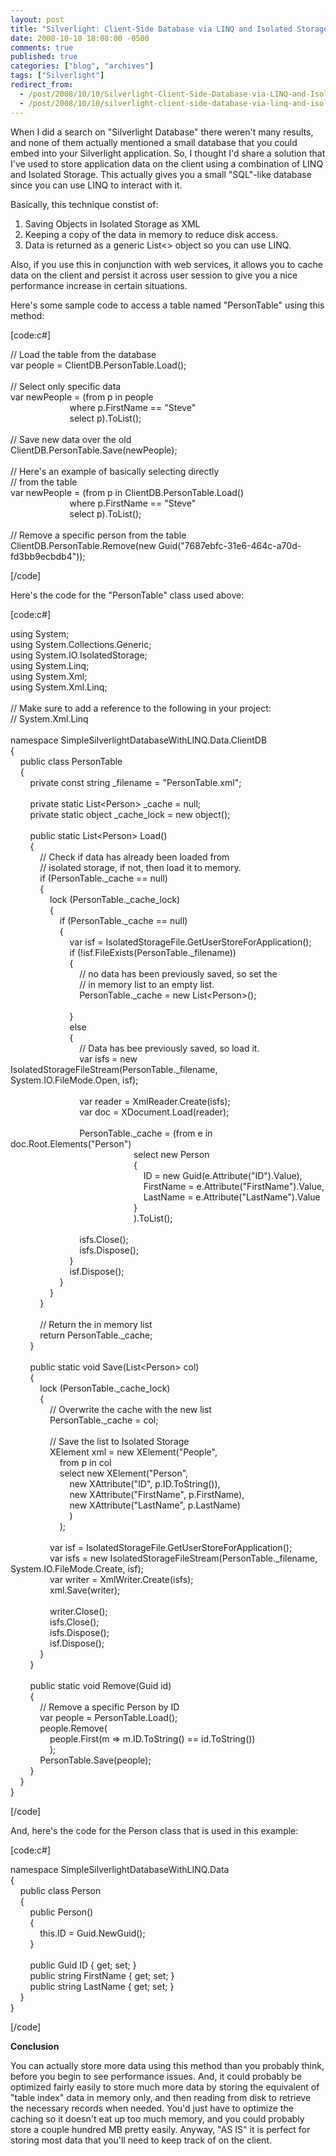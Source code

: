 ```yaml
---
layout: post
title: "Silverlight: Client-Side Database via LINQ and Isolated Storage"
date: 2008-10-10 18:08:00 -0500
comments: true
published: true
categories: ["blog", "archives"]
tags: ["Silverlight"]
redirect_from: 
  - /post/2008/10/10/Silverlight-Client-Side-Database-via-LINQ-and-Isolated-Storage
  - /post/2008/10/10/silverlight-client-side-database-via-linq-and-isolated-storage
---
```

<!-- more -->
<p>
When I did a search on &quot;Silverlight Database&quot; there weren&#39;t many results, and none of them actually mentioned a small database that you could embed into your Silverlight application. So, I thought I&#39;d share a solution that I&#39;ve used to store application data on the client using a combination of LINQ and Isolated Storage. This actually gives you a small &quot;SQL&quot;-like database since you can use LINQ to interact with it.
</p>
<p>
Basically, this technique constist of:
</p>
<ol>
	<li>Saving Objects in Isolated Storage as XML</li>
	<li>Keeping a copy of the data in memory to reduce disk access.</li>
	<li>Data is returned as a generic List&lt;&gt; object so you can use LINQ.</li>
</ol>
Also, if you use this in conjunction with web services, it allows you to cache data on the client and persist it across user session to give you a nice performance increase in certain situations.<br />
<p>
Here&#39;s some sample code to access a table named &quot;PersonTable&quot; using this method:
</p>
<p>
[code:c#]
</p>
<p>
// Load the table from the database<br />
var people = ClientDB.PersonTable.Load();<br />
<br />
// Select only specific data<br />
var newPeople = (from p in people<br />
&nbsp;&nbsp;&nbsp;&nbsp;&nbsp;&nbsp;&nbsp;&nbsp;&nbsp;&nbsp;&nbsp;&nbsp;&nbsp;&nbsp;&nbsp;&nbsp;&nbsp;&nbsp;&nbsp;&nbsp;&nbsp;&nbsp;&nbsp; where p.FirstName == &quot;Steve&quot;<br />
&nbsp;&nbsp;&nbsp;&nbsp;&nbsp;&nbsp;&nbsp;&nbsp;&nbsp;&nbsp;&nbsp;&nbsp;&nbsp;&nbsp;&nbsp;&nbsp;&nbsp;&nbsp;&nbsp;&nbsp;&nbsp;&nbsp;&nbsp; select p).ToList();<br />
<br />
// Save new data over the old<br />
ClientDB.PersonTable.Save(newPeople);
<br />
<br />
// Here&#39;s an example of basically selecting directly<br />
// from the table<br />
var newPeople = (from p in ClientDB.PersonTable.Load()<br />
&nbsp;&nbsp;&nbsp;&nbsp;&nbsp;&nbsp;&nbsp;&nbsp;&nbsp;&nbsp;&nbsp;&nbsp;&nbsp;&nbsp;&nbsp;&nbsp;&nbsp;&nbsp;&nbsp;&nbsp;&nbsp;&nbsp;&nbsp; where p.FirstName == &quot;Steve&quot;<br />
&nbsp;&nbsp;&nbsp;&nbsp;&nbsp;&nbsp;&nbsp;&nbsp;&nbsp;&nbsp;&nbsp;&nbsp;&nbsp;&nbsp;&nbsp;&nbsp;&nbsp;&nbsp;&nbsp;&nbsp;&nbsp;&nbsp;&nbsp; select p).ToList();<br />
<br />
// Remove a specific person from the table<br />
ClientDB.PersonTable.Remove(new Guid(&quot;7687ebfc-31e6-464c-a70d-fd3bb9ecbdb4&quot;));
</p>
<p>
[/code] 
</p>
<p>
Here&#39;s the code for the &quot;PersonTable&quot; class used above:
</p>
<p>
[code:c#]
</p>
<p>
using System;<br />
using System.Collections.Generic;<br />
using System.IO.IsolatedStorage;<br />
using System.Linq;<br />
using System.Xml;<br />
using System.Xml.Linq;<br />
<br />
// Make sure to add a reference to the following in your project:<br />
// System.Xml.Linq<br />
<br />
namespace SimpleSilverlightDatabaseWithLINQ.Data.ClientDB<br />
{<br />
&nbsp;&nbsp;&nbsp; public class PersonTable<br />
&nbsp;&nbsp;&nbsp; {<br />
&nbsp;&nbsp;&nbsp;&nbsp;&nbsp;&nbsp;&nbsp; private const string _filename = &quot;PersonTable.xml&quot;;<br />
<br />
&nbsp;&nbsp;&nbsp;&nbsp;&nbsp;&nbsp;&nbsp; private static List&lt;Person&gt; _cache = null;<br />
&nbsp;&nbsp;&nbsp;&nbsp;&nbsp;&nbsp;&nbsp; private static object _cache_lock = new object();<br />
<br />
&nbsp;&nbsp;&nbsp;&nbsp;&nbsp;&nbsp;&nbsp; public static List&lt;Person&gt; Load()<br />
&nbsp;&nbsp;&nbsp;&nbsp;&nbsp;&nbsp;&nbsp; {<br />
&nbsp;&nbsp;&nbsp;&nbsp;&nbsp;&nbsp;&nbsp;&nbsp;&nbsp;&nbsp;&nbsp; // Check if data has already been loaded from<br />
&nbsp;&nbsp;&nbsp;&nbsp;&nbsp;&nbsp;&nbsp;&nbsp;&nbsp;&nbsp;&nbsp; // isolated storage, if not, then load it to memory.<br />
&nbsp;&nbsp;&nbsp;&nbsp;&nbsp;&nbsp;&nbsp;&nbsp;&nbsp;&nbsp;&nbsp; if (PersonTable._cache == null)<br />
&nbsp;&nbsp;&nbsp;&nbsp;&nbsp;&nbsp;&nbsp;&nbsp;&nbsp;&nbsp;&nbsp; {<br />
&nbsp;&nbsp;&nbsp;&nbsp;&nbsp;&nbsp;&nbsp;&nbsp;&nbsp;&nbsp;&nbsp;&nbsp;&nbsp;&nbsp;&nbsp; lock (PersonTable._cache_lock)<br />
&nbsp;&nbsp;&nbsp;&nbsp;&nbsp;&nbsp;&nbsp;&nbsp;&nbsp;&nbsp;&nbsp;&nbsp;&nbsp;&nbsp;&nbsp; {<br />
&nbsp;&nbsp;&nbsp;&nbsp;&nbsp;&nbsp;&nbsp;&nbsp;&nbsp;&nbsp;&nbsp;&nbsp;&nbsp;&nbsp;&nbsp;&nbsp;&nbsp;&nbsp;&nbsp; if (PersonTable._cache == null)<br />
&nbsp;&nbsp;&nbsp;&nbsp;&nbsp;&nbsp;&nbsp;&nbsp;&nbsp;&nbsp;&nbsp;&nbsp;&nbsp;&nbsp;&nbsp;&nbsp;&nbsp;&nbsp;&nbsp; {<br />
&nbsp;&nbsp;&nbsp;&nbsp;&nbsp;&nbsp;&nbsp;&nbsp;&nbsp;&nbsp;&nbsp;&nbsp;&nbsp;&nbsp;&nbsp;&nbsp;&nbsp;&nbsp;&nbsp;&nbsp;&nbsp;&nbsp;&nbsp; var isf = IsolatedStorageFile.GetUserStoreForApplication();<br />
&nbsp;&nbsp;&nbsp;&nbsp;&nbsp;&nbsp;&nbsp;&nbsp;&nbsp;&nbsp;&nbsp;&nbsp;&nbsp;&nbsp;&nbsp;&nbsp;&nbsp;&nbsp;&nbsp;&nbsp;&nbsp;&nbsp;&nbsp; if (!isf.FileExists(PersonTable._filename))<br />
&nbsp;&nbsp;&nbsp;&nbsp;&nbsp;&nbsp;&nbsp;&nbsp;&nbsp;&nbsp;&nbsp;&nbsp;&nbsp;&nbsp;&nbsp;&nbsp;&nbsp;&nbsp;&nbsp;&nbsp;&nbsp;&nbsp;&nbsp; {<br />
&nbsp;&nbsp;&nbsp;&nbsp;&nbsp;&nbsp;&nbsp;&nbsp;&nbsp;&nbsp;&nbsp;&nbsp;&nbsp;&nbsp;&nbsp;&nbsp;&nbsp;&nbsp;&nbsp;&nbsp;&nbsp;&nbsp;&nbsp;&nbsp;&nbsp;&nbsp;&nbsp; // no data has been previously saved, so set the<br />
&nbsp;&nbsp;&nbsp;&nbsp;&nbsp;&nbsp;&nbsp;&nbsp;&nbsp;&nbsp;&nbsp;&nbsp;&nbsp;&nbsp;&nbsp;&nbsp;&nbsp;&nbsp;&nbsp;&nbsp;&nbsp;&nbsp;&nbsp;&nbsp;&nbsp;&nbsp;&nbsp; // in memory list to an empty list.<br />
&nbsp;&nbsp;&nbsp;&nbsp;&nbsp;&nbsp;&nbsp;&nbsp;&nbsp;&nbsp;&nbsp;&nbsp;&nbsp;&nbsp;&nbsp;&nbsp;&nbsp;&nbsp;&nbsp;&nbsp;&nbsp;&nbsp;&nbsp;&nbsp;&nbsp;&nbsp;&nbsp; PersonTable._cache = new List&lt;Person&gt;();<br />
<br />
&nbsp;&nbsp;&nbsp;&nbsp;&nbsp;&nbsp;&nbsp;&nbsp;&nbsp;&nbsp;&nbsp;&nbsp;&nbsp;&nbsp;&nbsp;&nbsp;&nbsp;&nbsp;&nbsp;&nbsp;&nbsp;&nbsp;&nbsp; }<br />
&nbsp;&nbsp;&nbsp;&nbsp;&nbsp;&nbsp;&nbsp;&nbsp;&nbsp;&nbsp;&nbsp;&nbsp;&nbsp;&nbsp;&nbsp;&nbsp;&nbsp;&nbsp;&nbsp;&nbsp;&nbsp;&nbsp;&nbsp; else<br />
&nbsp;&nbsp;&nbsp;&nbsp;&nbsp;&nbsp;&nbsp;&nbsp;&nbsp;&nbsp;&nbsp;&nbsp;&nbsp;&nbsp;&nbsp;&nbsp;&nbsp;&nbsp;&nbsp;&nbsp;&nbsp;&nbsp;&nbsp; {<br />
&nbsp;&nbsp;&nbsp;&nbsp;&nbsp;&nbsp;&nbsp;&nbsp;&nbsp;&nbsp;&nbsp;&nbsp;&nbsp;&nbsp;&nbsp;&nbsp;&nbsp;&nbsp;&nbsp;&nbsp;&nbsp;&nbsp;&nbsp;&nbsp;&nbsp;&nbsp;&nbsp; // Data has bee previously saved, so load it.<br />
&nbsp;&nbsp;&nbsp;&nbsp;&nbsp;&nbsp;&nbsp;&nbsp;&nbsp;&nbsp;&nbsp;&nbsp;&nbsp;&nbsp;&nbsp;&nbsp;&nbsp;&nbsp;&nbsp;&nbsp;&nbsp;&nbsp;&nbsp;&nbsp;&nbsp;&nbsp;&nbsp; var isfs = new IsolatedStorageFileStream(PersonTable._filename, System.IO.FileMode.Open, isf);<br />
<br />
&nbsp;&nbsp;&nbsp;&nbsp;&nbsp;&nbsp;&nbsp;&nbsp;&nbsp;&nbsp;&nbsp;&nbsp;&nbsp;&nbsp;&nbsp;&nbsp;&nbsp;&nbsp;&nbsp;&nbsp;&nbsp;&nbsp;&nbsp;&nbsp;&nbsp;&nbsp;&nbsp; var reader = XmlReader.Create(isfs);<br />
&nbsp;&nbsp;&nbsp;&nbsp;&nbsp;&nbsp;&nbsp;&nbsp;&nbsp;&nbsp;&nbsp;&nbsp;&nbsp;&nbsp;&nbsp;&nbsp;&nbsp;&nbsp;&nbsp;&nbsp;&nbsp;&nbsp;&nbsp;&nbsp;&nbsp;&nbsp;&nbsp; var doc = XDocument.Load(reader);<br />
<br />
&nbsp;&nbsp;&nbsp;&nbsp;&nbsp;&nbsp;&nbsp;&nbsp;&nbsp;&nbsp;&nbsp;&nbsp;&nbsp;&nbsp;&nbsp;&nbsp;&nbsp;&nbsp;&nbsp;&nbsp;&nbsp;&nbsp;&nbsp;&nbsp;&nbsp;&nbsp;&nbsp; PersonTable._cache = (from e in doc.Root.Elements(&quot;Person&quot;)<br />
&nbsp;&nbsp;&nbsp;&nbsp;&nbsp;&nbsp;&nbsp;&nbsp;&nbsp;&nbsp;&nbsp;&nbsp;&nbsp;&nbsp;&nbsp;&nbsp;&nbsp;&nbsp;&nbsp;&nbsp;&nbsp;&nbsp;&nbsp;&nbsp;&nbsp;&nbsp;&nbsp;&nbsp;&nbsp;&nbsp;&nbsp;&nbsp;&nbsp;&nbsp;&nbsp;&nbsp;&nbsp;&nbsp;&nbsp;&nbsp;&nbsp;&nbsp;&nbsp;&nbsp;&nbsp;&nbsp;&nbsp;&nbsp;&nbsp; select new Person<br />
&nbsp;&nbsp;&nbsp;&nbsp;&nbsp;&nbsp;&nbsp;&nbsp;&nbsp;&nbsp;&nbsp;&nbsp;&nbsp;&nbsp;&nbsp;&nbsp;&nbsp;&nbsp;&nbsp;&nbsp;&nbsp;&nbsp;&nbsp;&nbsp;&nbsp;&nbsp;&nbsp;&nbsp;&nbsp;&nbsp;&nbsp;&nbsp;&nbsp;&nbsp;&nbsp;&nbsp;&nbsp;&nbsp;&nbsp;&nbsp;&nbsp;&nbsp;&nbsp;&nbsp;&nbsp;&nbsp;&nbsp;&nbsp;&nbsp; {<br />
&nbsp;&nbsp;&nbsp;&nbsp;&nbsp;&nbsp;&nbsp;&nbsp;&nbsp;&nbsp;&nbsp;&nbsp;&nbsp;&nbsp;&nbsp;&nbsp;&nbsp;&nbsp;&nbsp;&nbsp;&nbsp;&nbsp;&nbsp;&nbsp;&nbsp;&nbsp;&nbsp;&nbsp;&nbsp;&nbsp;&nbsp;&nbsp;&nbsp;&nbsp;&nbsp;&nbsp;&nbsp;&nbsp;&nbsp;&nbsp;&nbsp;&nbsp;&nbsp;&nbsp;&nbsp;&nbsp;&nbsp;&nbsp;&nbsp;&nbsp;&nbsp;&nbsp;&nbsp; ID = new Guid(e.Attribute(&quot;ID&quot;).Value),<br />
&nbsp;&nbsp;&nbsp;&nbsp;&nbsp;&nbsp;&nbsp;&nbsp;&nbsp;&nbsp;&nbsp;&nbsp;&nbsp;&nbsp;&nbsp;&nbsp;&nbsp;&nbsp;&nbsp;&nbsp;&nbsp;&nbsp;&nbsp;&nbsp;&nbsp;&nbsp;&nbsp;&nbsp;&nbsp;&nbsp;&nbsp;&nbsp;&nbsp;&nbsp;&nbsp;&nbsp;&nbsp;&nbsp;&nbsp;&nbsp;&nbsp;&nbsp;&nbsp;&nbsp;&nbsp;&nbsp;&nbsp;&nbsp;&nbsp;&nbsp;&nbsp;&nbsp;&nbsp; FirstName = e.Attribute(&quot;FirstName&quot;).Value,<br />
&nbsp;&nbsp;&nbsp;&nbsp;&nbsp;&nbsp;&nbsp;&nbsp;&nbsp;&nbsp;&nbsp;&nbsp;&nbsp;&nbsp;&nbsp;&nbsp;&nbsp;&nbsp;&nbsp;&nbsp;&nbsp;&nbsp;&nbsp;&nbsp;&nbsp;&nbsp;&nbsp;&nbsp;&nbsp;&nbsp;&nbsp;&nbsp;&nbsp;&nbsp;&nbsp;&nbsp;&nbsp;&nbsp;&nbsp;&nbsp;&nbsp;&nbsp;&nbsp;&nbsp;&nbsp;&nbsp;&nbsp;&nbsp;&nbsp;&nbsp;&nbsp;&nbsp;&nbsp; LastName = e.Attribute(&quot;LastName&quot;).Value<br />
&nbsp;&nbsp;&nbsp;&nbsp;&nbsp;&nbsp;&nbsp;&nbsp;&nbsp;&nbsp;&nbsp;&nbsp;&nbsp;&nbsp;&nbsp;&nbsp;&nbsp;&nbsp;&nbsp;&nbsp;&nbsp;&nbsp;&nbsp;&nbsp;&nbsp;&nbsp;&nbsp;&nbsp;&nbsp;&nbsp;&nbsp;&nbsp;&nbsp;&nbsp;&nbsp;&nbsp;&nbsp;&nbsp;&nbsp;&nbsp;&nbsp;&nbsp;&nbsp;&nbsp;&nbsp;&nbsp;&nbsp;&nbsp;&nbsp; }<br />
&nbsp;&nbsp;&nbsp;&nbsp;&nbsp;&nbsp;&nbsp;&nbsp;&nbsp;&nbsp;&nbsp;&nbsp;&nbsp;&nbsp;&nbsp;&nbsp;&nbsp;&nbsp;&nbsp;&nbsp;&nbsp;&nbsp;&nbsp;&nbsp;&nbsp;&nbsp;&nbsp;&nbsp;&nbsp;&nbsp;&nbsp;&nbsp;&nbsp;&nbsp;&nbsp;&nbsp;&nbsp;&nbsp;&nbsp;&nbsp;&nbsp;&nbsp;&nbsp;&nbsp;&nbsp;&nbsp;&nbsp;&nbsp;&nbsp; ).ToList();<br />
<br />
&nbsp;&nbsp;&nbsp;&nbsp;&nbsp;&nbsp;&nbsp;&nbsp;&nbsp;&nbsp;&nbsp;&nbsp;&nbsp;&nbsp;&nbsp;&nbsp;&nbsp;&nbsp;&nbsp;&nbsp;&nbsp;&nbsp;&nbsp;&nbsp;&nbsp;&nbsp;&nbsp; isfs.Close();<br />
&nbsp;&nbsp;&nbsp;&nbsp;&nbsp;&nbsp;&nbsp;&nbsp;&nbsp;&nbsp;&nbsp;&nbsp;&nbsp;&nbsp;&nbsp;&nbsp;&nbsp;&nbsp;&nbsp;&nbsp;&nbsp;&nbsp;&nbsp;&nbsp;&nbsp;&nbsp;&nbsp; isfs.Dispose();<br />
&nbsp;&nbsp;&nbsp;&nbsp;&nbsp;&nbsp;&nbsp;&nbsp;&nbsp;&nbsp;&nbsp;&nbsp;&nbsp;&nbsp;&nbsp;&nbsp;&nbsp;&nbsp;&nbsp;&nbsp;&nbsp;&nbsp;&nbsp; }<br />
&nbsp;&nbsp;&nbsp;&nbsp;&nbsp;&nbsp;&nbsp;&nbsp;&nbsp;&nbsp;&nbsp;&nbsp;&nbsp;&nbsp;&nbsp;&nbsp;&nbsp;&nbsp;&nbsp;&nbsp;&nbsp;&nbsp;&nbsp; isf.Dispose();<br />
&nbsp;&nbsp;&nbsp;&nbsp;&nbsp;&nbsp;&nbsp;&nbsp;&nbsp;&nbsp;&nbsp;&nbsp;&nbsp;&nbsp;&nbsp;&nbsp;&nbsp;&nbsp;&nbsp; }<br />
&nbsp;&nbsp;&nbsp;&nbsp;&nbsp;&nbsp;&nbsp;&nbsp;&nbsp;&nbsp;&nbsp;&nbsp;&nbsp;&nbsp;&nbsp; }<br />
&nbsp;&nbsp;&nbsp;&nbsp;&nbsp;&nbsp;&nbsp;&nbsp;&nbsp;&nbsp;&nbsp; }<br />
<br />
&nbsp;&nbsp;&nbsp;&nbsp;&nbsp;&nbsp;&nbsp;&nbsp;&nbsp;&nbsp;&nbsp; // Return the in memory list<br />
&nbsp;&nbsp;&nbsp;&nbsp;&nbsp;&nbsp;&nbsp;&nbsp;&nbsp;&nbsp;&nbsp; return PersonTable._cache;<br />
&nbsp;&nbsp;&nbsp;&nbsp;&nbsp;&nbsp;&nbsp; }<br />
<br />
&nbsp;&nbsp;&nbsp;&nbsp;&nbsp;&nbsp;&nbsp; public static void Save(List&lt;Person&gt; col)<br />
&nbsp;&nbsp;&nbsp;&nbsp;&nbsp;&nbsp;&nbsp; {<br />
&nbsp;&nbsp;&nbsp;&nbsp;&nbsp;&nbsp;&nbsp;&nbsp;&nbsp;&nbsp;&nbsp; lock (PersonTable._cache_lock)<br />
&nbsp;&nbsp;&nbsp;&nbsp;&nbsp;&nbsp;&nbsp;&nbsp;&nbsp;&nbsp;&nbsp; {<br />
&nbsp;&nbsp;&nbsp;&nbsp;&nbsp;&nbsp;&nbsp;&nbsp;&nbsp;&nbsp;&nbsp;&nbsp;&nbsp;&nbsp;&nbsp; // Overwrite the cache with the new list<br />
&nbsp;&nbsp;&nbsp;&nbsp;&nbsp;&nbsp;&nbsp;&nbsp;&nbsp;&nbsp;&nbsp;&nbsp;&nbsp;&nbsp;&nbsp; PersonTable._cache = col;<br />
<br />
&nbsp;&nbsp;&nbsp;&nbsp;&nbsp;&nbsp;&nbsp;&nbsp;&nbsp;&nbsp;&nbsp;&nbsp;&nbsp;&nbsp;&nbsp; // Save the list to Isolated Storage<br />
&nbsp;&nbsp;&nbsp;&nbsp;&nbsp;&nbsp;&nbsp;&nbsp;&nbsp;&nbsp;&nbsp;&nbsp;&nbsp;&nbsp;&nbsp; XElement xml = new XElement(&quot;People&quot;,<br />
&nbsp;&nbsp;&nbsp;&nbsp;&nbsp;&nbsp;&nbsp;&nbsp;&nbsp;&nbsp;&nbsp;&nbsp;&nbsp;&nbsp;&nbsp;&nbsp;&nbsp;&nbsp;&nbsp; from p in col<br />
&nbsp;&nbsp;&nbsp;&nbsp;&nbsp;&nbsp;&nbsp;&nbsp;&nbsp;&nbsp;&nbsp;&nbsp;&nbsp;&nbsp;&nbsp;&nbsp;&nbsp;&nbsp;&nbsp; select new XElement(&quot;Person&quot;,<br />
&nbsp;&nbsp;&nbsp;&nbsp;&nbsp;&nbsp;&nbsp;&nbsp;&nbsp;&nbsp;&nbsp;&nbsp;&nbsp;&nbsp;&nbsp;&nbsp;&nbsp;&nbsp;&nbsp;&nbsp;&nbsp;&nbsp;&nbsp; new XAttribute(&quot;ID&quot;, p.ID.ToString()),<br />
&nbsp;&nbsp;&nbsp;&nbsp;&nbsp;&nbsp;&nbsp;&nbsp;&nbsp;&nbsp;&nbsp;&nbsp;&nbsp;&nbsp;&nbsp;&nbsp;&nbsp;&nbsp;&nbsp;&nbsp;&nbsp;&nbsp;&nbsp; new XAttribute(&quot;FirstName&quot;, p.FirstName),<br />
&nbsp;&nbsp;&nbsp;&nbsp;&nbsp;&nbsp;&nbsp;&nbsp;&nbsp;&nbsp;&nbsp;&nbsp;&nbsp;&nbsp;&nbsp;&nbsp;&nbsp;&nbsp;&nbsp;&nbsp;&nbsp;&nbsp;&nbsp; new XAttribute(&quot;LastName&quot;, p.LastName)<br />
&nbsp;&nbsp;&nbsp;&nbsp;&nbsp;&nbsp;&nbsp;&nbsp;&nbsp;&nbsp;&nbsp;&nbsp;&nbsp;&nbsp;&nbsp;&nbsp;&nbsp;&nbsp;&nbsp;&nbsp;&nbsp;&nbsp;&nbsp; )<br />
&nbsp;&nbsp;&nbsp;&nbsp;&nbsp;&nbsp;&nbsp;&nbsp;&nbsp;&nbsp;&nbsp;&nbsp;&nbsp;&nbsp;&nbsp;&nbsp;&nbsp;&nbsp;&nbsp; );<br />
<br />
&nbsp;&nbsp;&nbsp;&nbsp;&nbsp;&nbsp;&nbsp;&nbsp;&nbsp;&nbsp;&nbsp;&nbsp;&nbsp;&nbsp;&nbsp; var isf = IsolatedStorageFile.GetUserStoreForApplication();<br />
&nbsp;&nbsp;&nbsp;&nbsp;&nbsp;&nbsp;&nbsp;&nbsp;&nbsp;&nbsp;&nbsp;&nbsp;&nbsp;&nbsp;&nbsp; var isfs = new IsolatedStorageFileStream(PersonTable._filename, System.IO.FileMode.Create, isf);<br />
&nbsp;&nbsp;&nbsp;&nbsp;&nbsp;&nbsp;&nbsp;&nbsp;&nbsp;&nbsp;&nbsp;&nbsp;&nbsp;&nbsp;&nbsp; var writer = XmlWriter.Create(isfs);<br />
&nbsp;&nbsp;&nbsp;&nbsp;&nbsp;&nbsp;&nbsp;&nbsp;&nbsp;&nbsp;&nbsp;&nbsp;&nbsp;&nbsp;&nbsp; xml.Save(writer);<br />
<br />
&nbsp;&nbsp;&nbsp;&nbsp;&nbsp;&nbsp;&nbsp;&nbsp;&nbsp;&nbsp;&nbsp;&nbsp;&nbsp;&nbsp;&nbsp; writer.Close();<br />
&nbsp;&nbsp;&nbsp;&nbsp;&nbsp;&nbsp;&nbsp;&nbsp;&nbsp;&nbsp;&nbsp;&nbsp;&nbsp;&nbsp;&nbsp; isfs.Close();<br />
&nbsp;&nbsp;&nbsp;&nbsp;&nbsp;&nbsp;&nbsp;&nbsp;&nbsp;&nbsp;&nbsp;&nbsp;&nbsp;&nbsp;&nbsp; isfs.Dispose();<br />
&nbsp;&nbsp;&nbsp;&nbsp;&nbsp;&nbsp;&nbsp;&nbsp;&nbsp;&nbsp;&nbsp;&nbsp;&nbsp;&nbsp;&nbsp; isf.Dispose();<br />
&nbsp;&nbsp;&nbsp;&nbsp;&nbsp;&nbsp;&nbsp;&nbsp;&nbsp;&nbsp;&nbsp; }<br />
&nbsp;&nbsp;&nbsp;&nbsp;&nbsp;&nbsp;&nbsp; }<br />
<br />
&nbsp;&nbsp;&nbsp;&nbsp;&nbsp;&nbsp;&nbsp; public static void Remove(Guid id)<br />
&nbsp;&nbsp;&nbsp;&nbsp;&nbsp;&nbsp;&nbsp; {<br />
&nbsp;&nbsp;&nbsp;&nbsp;&nbsp;&nbsp;&nbsp;&nbsp;&nbsp;&nbsp;&nbsp; // Remove a specific Person by ID<br />
&nbsp;&nbsp;&nbsp;&nbsp;&nbsp;&nbsp;&nbsp;&nbsp;&nbsp;&nbsp;&nbsp; var people = PersonTable.Load();<br />
&nbsp;&nbsp;&nbsp;&nbsp;&nbsp;&nbsp;&nbsp;&nbsp;&nbsp;&nbsp;&nbsp; people.Remove(<br />
&nbsp;&nbsp;&nbsp;&nbsp;&nbsp;&nbsp;&nbsp;&nbsp;&nbsp;&nbsp;&nbsp;&nbsp;&nbsp;&nbsp;&nbsp; people.First(m =&gt; m.ID.ToString() == id.ToString())<br />
&nbsp;&nbsp;&nbsp;&nbsp;&nbsp;&nbsp;&nbsp;&nbsp;&nbsp;&nbsp;&nbsp;&nbsp;&nbsp;&nbsp;&nbsp; );<br />
&nbsp;&nbsp;&nbsp;&nbsp;&nbsp;&nbsp;&nbsp;&nbsp;&nbsp;&nbsp;&nbsp; PersonTable.Save(people);<br />
&nbsp;&nbsp;&nbsp;&nbsp;&nbsp;&nbsp;&nbsp; }<br />
&nbsp;&nbsp;&nbsp; }<br />
} 
</p>
<p>
[/code] 
</p>
<p>
And, here&#39;s the code for the Person class that is used in this example:
</p>
<p>
[code:c#]
</p>
<p>
namespace SimpleSilverlightDatabaseWithLINQ.Data<br />
{<br />
&nbsp;&nbsp;&nbsp; public class Person<br />
&nbsp;&nbsp;&nbsp; {<br />
&nbsp;&nbsp;&nbsp;&nbsp;&nbsp;&nbsp;&nbsp; public Person()<br />
&nbsp;&nbsp;&nbsp;&nbsp;&nbsp;&nbsp;&nbsp; {<br />
&nbsp;&nbsp;&nbsp;&nbsp;&nbsp;&nbsp;&nbsp;&nbsp;&nbsp;&nbsp;&nbsp; this.ID = Guid.NewGuid();<br />
&nbsp;&nbsp;&nbsp;&nbsp;&nbsp;&nbsp;&nbsp; }<br />
<br />
&nbsp;&nbsp;&nbsp;&nbsp;&nbsp;&nbsp;&nbsp; public Guid ID { get; set; }<br />
&nbsp;&nbsp;&nbsp;&nbsp;&nbsp;&nbsp;&nbsp; public string FirstName { get; set; }<br />
&nbsp;&nbsp;&nbsp;&nbsp;&nbsp;&nbsp;&nbsp; public string LastName { get; set; }<br />
&nbsp;&nbsp;&nbsp; }<br />
} 
</p>
<p>
[/code] 
</p>
<p>
<strong>Conclusion</strong>
</p>
<p>
You can actually store more data using this method than you probably think, before you begin to see performance issues. And, it could probably be optimized fairly easily to store much more data by storing the equivalent of &quot;table index&quot; data in memory only, and then reading from disk to retrieve the necessary records when needed. You&#39;d just have to optimize the caching so it doesn&#39;t eat up too much memory, and you could probably store a couple hundred MB pretty easily. Anyway, &quot;AS IS&quot; it is perfect for storing most data that you&#39;ll need to keep track of on the client. 
</p>
